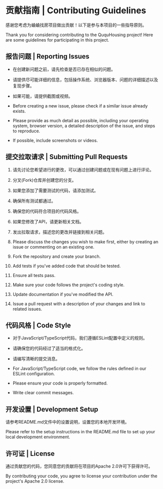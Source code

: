 # 贡献指南 | Contributing Guidelines

感谢您考虑为蛐蛐找房项目做出贡献！以下是参与本项目的一些指导原则。

Thank you for considering contributing to the QuquHousing project! Here are some guidelines for participating in this project.

## 报告问题 | Reporting Issues

- 在创建新问题之前，请先检查是否已存在相似的问题。
- 请提供尽可能详细的信息，包括操作系统、浏览器版本、问题的详细描述以及复现步骤。
- 如果可能，请提供截图或视频。

- Before creating a new issue, please check if a similar issue already exists.
- Please provide as much detail as possible, including your operating system, browser version, a detailed description of the issue, and steps to reproduce.
- If possible, include screenshots or videos.

## 提交拉取请求 | Submitting Pull Requests

1. 请先讨论您希望进行的更改，可以通过创建问题或在现有问题上进行评论。
2. 分叉(Fork)仓库并创建您的分支。
3. 如果您添加了需要测试的代码，请添加测试。
4. 确保所有测试都通过。
5. 确保您的代码符合项目的代码风格。
6. 如果您修改了API，请更新相关文档。
7. 发出拉取请求，描述您的更改并链接到相关问题。

1. Please discuss the changes you wish to make first, either by creating an issue or commenting on an existing one.
2. Fork the repository and create your branch.
3. Add tests if you've added code that should be tested.
4. Ensure all tests pass.
5. Make sure your code follows the project's coding style.
6. Update documentation if you've modified the API.
7. Issue a pull request with a description of your changes and link to related issues.

## 代码风格 | Code Style

- 对于JavaScript/TypeScript代码，我们遵循ESLint配置中定义的规则。
- 请确保您的代码经过了适当的格式化。
- 请编写清晰的提交消息。

- For JavaScript/TypeScript code, we follow the rules defined in our ESLint configuration.
- Please ensure your code is properly formatted.
- Write clear commit messages.

## 开发设置 | Development Setup

请参考README.md文件中的设置说明，设置您的本地开发环境。

Please refer to the setup instructions in the README.md file to set up your local development environment.

## 许可证 | License

通过贡献您的代码，您同意您的贡献将在项目的Apache 2.0许可下获得许可。

By contributing your code, you agree to license your contribution under the project's Apache 2.0 license. 